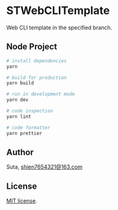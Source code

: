 # STWebCLITemplate

Web CLI template in the specified branch.

## Node Project

```bash
# install dependencies
yarn

# build for production
yarn build

# run in development mode
yarn dev

# code inspection
yarn lint

# code formatter
yarn prettier
```

## Author

Suta, shien7654321@163.com

## License

[mit]: https://opensource.org/licenses/MIT

[MIT license][mit].
